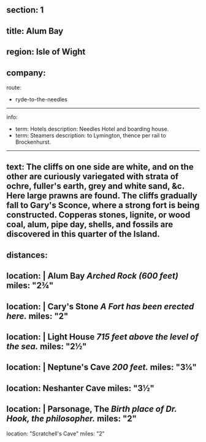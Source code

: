 section: 1
----
title: Alum Bay
----
region: Isle of Wight
----
company:
----
route:
- ryde-to-the-needles
----
info:
- term: Hotels
  description: Needles Hotel and boarding house.
- term: Steamers
  description: to Lymington, thence per rail to Brockenhurst.
----
text: The cliffs on one side are white, and on the other are curiously variegated with strata of ochre, fuller's earth, grey and white sand, &c. Here large prawns are found. The cliffs gradually fall to Gary's Sconce, where a strong fort is being constructed. Copperas stones, lignite, or wood coal, alum, pipe day, shells, and fossils are discovered in this quarter of the Island.
----
distances:
- 
  location: |
    Alum Bay
    *Arched Rock (600 feet)*
  miles: "2¾"
- 
  location: |
    Cary's Stone
    *A Fort has been erected here.*
  miles: "2"
- 
  location: |
    Light House
    *715 feet above the level of the sea.*
  miles: "2½"
- 
  location: |
    Neptune's Cave
    *200 feet.*
  miles: "3¼"
- 
  location: Neshanter Cave
  miles: "3½"
- 
  location: |
    Parsonage, The
    *Birth place of Dr. Hook, the philosopher.*
  miles: "2"
- 
  location: "Scratchell's Cave"
  miles: "2"
